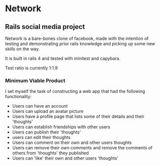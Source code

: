 Network
=======



Rails social media project
--------------------------



Network is a bare-bones clone of facebook, made with the intention of testing and demonstrating prior rails knowledge and picking up some new skills on the way. 

It is built in rails 4 and tested with minitest and capybara.

Test ratio is currently 1:1.9

### Minimum Viable Product

I set myself the task of constructing a web app that had the following functionality:

* Users can have an account
* Users can upload an avatar picture
* Users have a profile page that lists some of their details and their 'thoughts'
* Users can establish friendships with other users
* Users can publish their 'thoughts'
* users can edit their thoughts
* Users can comment on their own and other users thoughts
* Users can remove their own comments and remove the comments of others from 'thoughts' they published
* Users can 'like' their own and other users 'thoughts'
